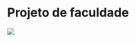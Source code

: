 

<h1>Projeto de faculdade</h1>

<img src="./IMG/Trabalho%20EXTENSIONISTA%20de%20Samuel%20Santos%20Guedes_removed.pdf.png">
